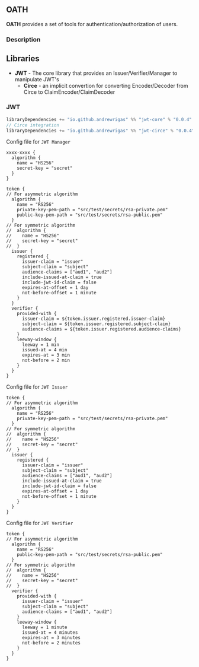 ## OATH

__OATH__ provides a set of tools for authentication/authorization of users.

### Description



## Libraries

* __JWT__ - The core library that provides an Issuer/Verifier/Manager to manipulate JWT's
  * __Circe__ - an implicit convertion for converting Encoder/Decoder from Circe to ClaimEncoder/ClaimDecoder

### JWT

```scala
libraryDependencies += "io.github.andrewrigas" %% "jwt-core" % "0.0.4"
// Circe integration
libraryDependencies += "io.github.andrewrigas" %% "jwt-circe" % "0.0.4"
```

Config file for `JWT Manager`
```hocon
xxxx-xxxx {
  algorithm {
    name = "HS256"
    secret-key = "secret"
  }
}

token {
// For asymmetric algorithm
  algorithm {
    name = "RS256"
    private-key-pem-path = "src/test/secrets/rsa-private.pem"
    public-key-pem-path = "src/test/secrets/rsa-public.pem"
  }
// For symmetric algorithm  
//  algorithm {
//    name = "HS256"
//    secret-key = "secret"
//  }
  issuer {
    registered {
      issuer-claim = "issuer"
      subject-claim = "subject"
      audience-claims = ["aud1", "aud2"]
      include-issued-at-claim = true
      include-jwt-id-claim = false
      expires-at-offset = 1 day
      not-before-offset = 1 minute
    }
  }
  verifier {
    provided-with {
      issuer-claim = ${token.issuer.registered.issuer-claim}
      subject-claim = ${token.issuer.registered.subject-claim}
      audience-claims = ${token.issuer.registered.audience-claims}
    }
    leeway-window {
      leeway = 1 min
      issued-at = 4 min
      expires-at = 3 min
      not-before = 2 min
    }
  }
}
```

Config file for `JWT Issuer`

```hocon
token {
// For asymmetric algorithm
  algorithm {
    name = "RS256"
    private-key-pem-path = "src/test/secrets/rsa-private.pem"
  }
// For symmetric algorithm  
//  algorithm {
//    name = "HS256"
//    secret-key = "secret"
//  }
  issuer {
    registered {
      issuer-claim = "issuer"
      subject-claim = "subject"
      audience-claims = ["aud1", "aud2"]
      include-issued-at-claim = true
      include-jwt-id-claim = false
      expires-at-offset = 1 day
      not-before-offset = 1 minute
    }
  }
}
```

Config file for `JWT Verifier`

```hocon
token {
// For asymmetric algorithm  
  algorithm {
    name = "RS256"
    public-key-pem-path = "src/test/secrets/rsa-public.pem"
  }
// For symmetric algorithm  
//  algorithm {
//    name = "HS256"
//    secret-key = "secret"
//  }
  verifier {
    provided-with {
      issuer-claim = "issuer"
      subject-claim = "subject"
      audience-claims = ["aud1", "aud2"]
    }
    leeway-window {
      leeway = 1 minute
      issued-at = 4 minutes
      expires-at = 3 minutes
      not-before = 2 minutes
    }
  }
}
```
